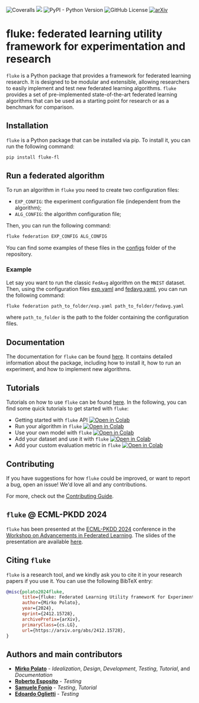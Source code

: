 ![Coveralls](https://img.shields.io/coverallsCoverage/github/makgyver/fluke?style=for-the-badge&logo=coveralls)
<a href="https://makgyver.github.io/fluke"><img src="https://img.shields.io/github/actions/workflow/status/makgyver/fluke/doc-publish.yml?style=for-the-badge&label=DOCUMENTATION"/></a>
![PyPI - Python Version](https://img.shields.io/pypi/pyversions/fluke-fl?style=for-the-badge&logo=python&logoColor=yellow)
![GitHub License](https://img.shields.io/github/license/makgyver/fluke?style=for-the-badge)
[![arXiv](https://img.shields.io/badge/arxiv-2412.15728-b31b1b.svg?style=for-the-badge&logo=arxiv&logoColor=red)](https://arxiv.org/abs/2412.15728)

# **fluke**: **f**ederated **l**earning **u**tility framewor**k** for **e**xperimentation and research

``fluke`` is a Python package that provides a framework for federated learning research. It is designed to be modular and extensible, allowing researchers to easily implement and test new federated learning algorithms. ``fluke`` provides a set of pre-implemented state-of-the-art federated learning algorithms that can be used as a starting point for research or as a benchmark for comparison.

## Installation

``fluke`` is a Python package that can be installed via pip. To install it, you can run the following command:

```bash
pip install fluke-fl
```


## Run a federated algorithm

To run an algorithm in ``fluke`` you need to create two configuration files:
- `EXP_CONFIG`: the experiment configuration file (independent from the algorithm);
- `ALG_CONFIG`: the algorithm configuration file;

Then, you can run the following command:

```bash
fluke federation EXP_CONFIG ALG_CONFIG
```

You can find some examples of these files in the [configs](https://github.com/makgyver/fluke/tree/main/configs) folder of the repository.

### Example
Let say you want to run the classic `FedAvg` algorithm on the `MNIST` dataset. Then, using the configuration files [exp.yaml](https://github.com/makgyver/fluke/blob/main/configs/exp.yaml) and [fedavg.yaml](https://github.com/makgyver/fluke/blob/main/configs/fedavg.yaml), you can run the following command:

```bash
fluke federation path_to_folder/exp.yaml path_to_folder/fedavg.yaml
```

where `path_to_folder` is the path to the folder containing the configuration files.


## Documentation

The documentation for ``fluke`` can be found [here](https://makgyver.github.io/fluke). It contains detailed information about the package, including how to install it, how to run an experiment, and how to implement new algorithms.

## Tutorials

Tutorials on how to use ``fluke`` can be found [here](https://makgyver.github.io/fluke/tutorials.html). In the following, you can find some quick tutorials to get started with ``fluke``:

- Getting started with `fluke` API [![Open in Colab](https://img.shields.io/badge/Open_in_Colab-blue?style=flat-square&logo=google-colab&logoColor=yellow&labelColor=gray)
](https://colab.research.google.com/github/makgyver/fluke/blob/main/tutorials/fluke_quick_api.ipynb)
- Run your algorithm in ``fluke`` [![Open in Colab](https://img.shields.io/badge/Open_in_Colab-blue?style=flat-square&logo=google-colab&logoColor=yellow&labelColor=gray)
](https://colab.research.google.com/github/makgyver/fluke/blob/main/tutorials/fluke_custom_alg.ipynb)
- Use your own model with `fluke` [![Open in Colab](https://img.shields.io/badge/Open_in_Colab-blue?style=flat-square&logo=google-colab&logoColor=yellow&labelColor=gray)
](https://colab.research.google.com/github/makgyver/fluke/blob/main/tutorials/fluke_custom_nn.ipynb)
- Add your dataset and use it with ``fluke`` [![Open in Colab](https://img.shields.io/badge/Open_in_Colab-blue?style=flat-square&logo=google-colab&logoColor=yellow&labelColor=gray)
](https://colab.research.google.com/github/makgyver/fluke/blob/main/tutorials/fluke_custom_dataset.ipynb)
- Add your custom evaluation metric in ``fluke`` [![Open in Colab](https://img.shields.io/badge/Open_in_Colab-blue?style=flat-square&logo=google-colab&logoColor=yellow&labelColor=gray)
](https://colab.research.google.com/github/makgyver/fluke/blob/main/tutorials/fluke_custom_eval.ipynb)

## Contributing

If you have suggestions for how ``fluke`` could be improved, or want to report a bug, open an issue! We'd love all and any contributions.

For more, check out the [Contributing Guide](CONTRIBUTING.md).

## `fluke` @ ECML-PKDD 2024

`fluke` has been presented at the [ECML-PKDD 2024](https://ecmlpkdd2024.org/) conference in the [Workshop on Advancements in Federated Learning](https://wafl2024.di.unito.it). The slides of the presentation are available [here](slides/fluke_ecmlpkdd2024.pdf).

## Citing `fluke`
``fluke`` is a research tool, and we kindly ask you to cite it in your research papers if you use it. You can use the following BibTeX entry:

```bibtex
@misc{polato2024fluke,
      title={fluke: Federated Learning Utility frameworK for Experimentation and research}, 
      author={Mirko Polato},
      year={2024},
      eprint={2412.15728},
      archivePrefix={arXiv},
      primaryClass={cs.LG},
      url={https://arxiv.org/abs/2412.15728}, 
}
```

## Authors and main contributors

- [**Mirko Polato**](https://makgyver.github.io) - *Idealization*, *Design*, *Development*, *Testing*, *Tutorial*, and *Documentation*
- [**Roberto Esposito**](https://github.com/boborbt) - *Testing*
- [**Samuele Fonio**](https://github.com/samuelefonio) - *Testing*, *Tutorial*
- [**Edoardo Oglietti**](https://github.com/00-uno-00) - *Testing*
